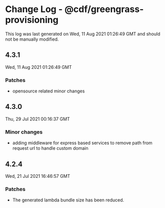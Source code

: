 # Change Log - @cdf/greengrass-provisioning

This log was last generated on Wed, 11 Aug 2021 01:26:49 GMT and should not be manually modified.

## 4.3.1
Wed, 11 Aug 2021 01:26:49 GMT

### Patches

- opensource related minor changes

## 4.3.0
Thu, 29 Jul 2021 00:16:37 GMT

### Minor changes

- adding middleware for express based services to remove path from request url to handle custom domain

## 4.2.4
Wed, 21 Jul 2021 16:46:57 GMT

### Patches

- The generated lambda bundle size has been reduced.

